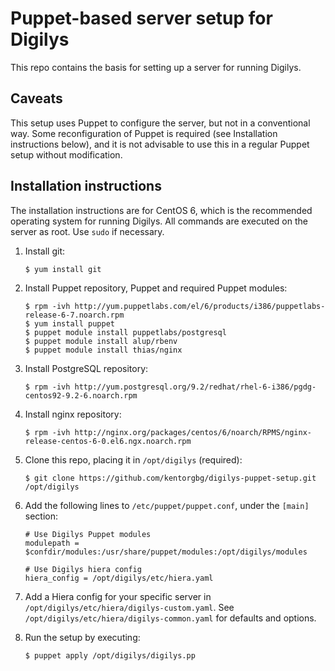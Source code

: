 # Puppet-based server setup for Digilys

This repo contains the basis for setting up a server for running Digilys.

## Caveats

This setup uses Puppet to configure the server, but not in a conventional way.
Some reconfiguration of Puppet is required (see Installation instructions
below), and it is not advisable to use this in a regular Puppet setup without
modification.

## Installation instructions

The installation instructions are for CentOS 6, which is the recommended
operating system for running Digilys. All commands are executed on the server as
root. Use `sudo` if necessary.

1. Install git:

    ~~~
    $ yum install git
    ~~~

2. Install Puppet repository, Puppet and required Puppet modules:

    ~~~
    $ rpm -ivh http://yum.puppetlabs.com/el/6/products/i386/puppetlabs-release-6-7.noarch.rpm
    $ yum install puppet
    $ puppet module install puppetlabs/postgresql
    $ puppet module install alup/rbenv
    $ puppet module install thias/nginx
    ~~~

3. Install PostgreSQL repository:

    ~~~
    $ rpm -ivh http://yum.postgresql.org/9.2/redhat/rhel-6-i386/pgdg-centos92-9.2-6.noarch.rpm
    ~~~

4. Install nginx repository:

    ~~~
    $ rpm -ivh http://nginx.org/packages/centos/6/noarch/RPMS/nginx-release-centos-6-0.el6.ngx.noarch.rpm
    ~~~

5. Clone this repo, placing it in `/opt/digilys` (required):

    ~~~
    $ git clone https://github.com/kentorgbg/digilys-puppet-setup.git /opt/digilys
    ~~~

6. Add the following lines to `/etc/puppet/puppet.conf`, under the `[main]`
   section:

    ~~~
    # Use Digilys Puppet modules
    modulepath = $confdir/modules:/usr/share/puppet/modules:/opt/digilys/modules

    # Use Digilys hiera config
    hiera_config = /opt/digilys/etc/hiera.yaml
    ~~~

7. Add a Hiera config for your specific server in
   `/opt/digilys/etc/hiera/digilys-custom.yaml`. See
   `/opt/digilys/etc/hiera/digilys-common.yaml` for defaults and options.

8. Run the setup by executing:

    ~~~
    $ puppet apply /opt/digilys/digilys.pp
    ~~~

